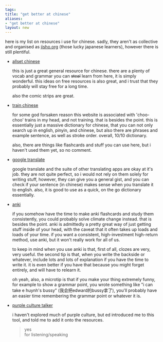 ```yaml
---
tags: 
title: "get better at chinese"
aliases:
- "get better at chinese"
layout: new
---
```


here is my list on resources i use for chinese. sadly, they aren't as collective and organised as [jisho.org](https://www.jisho.org) (those lucky japanese learners), however there is still plentiful.

- [allset chinese](https://resources.allsetlearning.com/chinese)
    
    this is just a great general resource for chinese. there are a plenty of vocab and grammar you can ~~steal~~ learn from here, it is simply wonderful. this ideas on free resources is also great, and i trust that they probably will stay free for a long time.

    also the comic strips are great.

- [train chinese](https://www.trainchinese.com/v2/index.php?rAp=0)

    for some god forsaken reason this website is associated with 'choo-choo' trains in my head, and not training. that is besides the point. this is essentially just a massive dictionary for chinese, that you can not only search up in english, pinyin, and chinese, but also there are phrases and example sentence, as well as stroke order. overall, 10/10 dictionary.

    also, there are things like flashcards and stuff you can use here, but i haven't used them yet, so no comment.

- [google translate](https://translate.google.com/?sl=en&tl=zh-CN&op=translate)

    google translate and the suite of other translating apps are okay at it's job. they are not quite perfect, so i would not rely on them solely for writing stuff, however, they can give you a general gist, and you can check if your sentence (in chinese) makes sense when you translate it to english. also, it is good to use as a quick, on the go dictionary essentially.

- [anki](https://apps.ankiweb.net/)

    if you somehow have the time to make anki flashcards and study them consistently, you could probably solve climate change instead. that is besides the point. anki is admittedly a pretty great way of just getting stuff inside of your head, with the caveat that it often takes up loads and loads of your time. if you want a consistent, high-investment high-return method, use anki, but it won't really work for all of us.

    to keep in mind when you use anki is that, first of all, clozes are very, very useful. the second tip is that, when you write the backside or whatever, include lots and lots of explanation if you have the time to write it. it is even better if you have that because you might forget entirely, and will have to relearn it.

    oh yeah, also, a microtip is that if you make your thing extremely funny, for example to show a grammar point, you wrote something like "i can take e huynh's bussy" (我会把edward的bussy拿了), you'll probably have an easier time remembering the grammar point or whatever it is.

- [purple culture talker](https://www.purpleculture.net/chinese-pinyin-converter/)

    i haven't explored much of purple culture, but ed introduced me to this tool, and told me to add it onto the resources.

    > yes  
    > for listening/speaking
